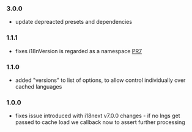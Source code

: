 ### 3.0.0
- update depreacted presets and dependencies

### 1.1.1
- fixes i18nVersion is regarded as a namespace [PR7](https://github.com/i18next/i18next-localStorage-cache/pull/7)

### 1.1.0
- added "versions" to list of options, to allow control individually over cached languages

### 1.0.0

- fixes issue introduced with i18next v7.0.0 changes - if no lngs get passed to cache load we callback now to assert further processing
